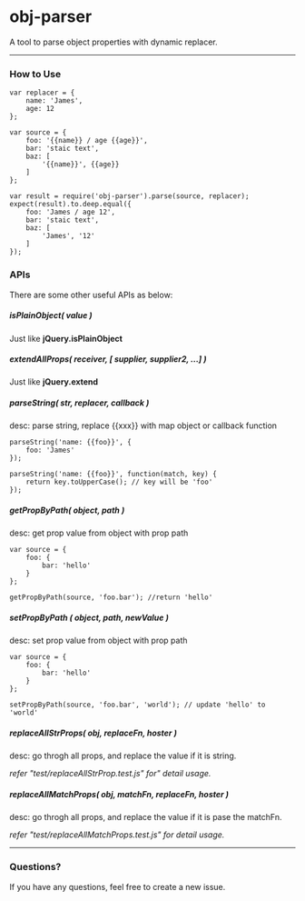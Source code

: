 obj-parser
==========
A tool to parse object properties with dynamic replacer.

---
### How to Use

    var replacer = {
        name: 'James',
        age: 12
    };

    var source = {
        foo: '{{name}} / age {{age}}',
        bar: 'staic text',
        baz: [
            '{{name}}', {{age}}
        ]
    };

    var result = require('obj-parser').parse(source, replacer);
    expect(result).to.deep.equal({
        foo: 'James / age 12',
        bar: 'staic text',
        baz: [
            'James', '12'
        ]
    });


### APIs

There are some other useful APIs as below:

##### isPlainObject( value )
Just like **jQuery.isPlainObject**

##### extendAllProps( receiver, [ supplier, supplier2, ...] )
Just like **jQuery.extend**

##### parseString( str, replacer, callback )
desc: parse string, replace {{xxx}} with map object or callback function

    parseString('name: {{foo}}', {
        foo: 'James'
    });

    parseString('name: {{foo}}', function(match, key) {
        return key.toUpperCase(); // key will be 'foo'
    });    
    
##### getPropByPath( object, path )
desc: get prop value from object with prop path

    var source = {
        foo: {
            bar: 'hello'
        }
    };
    
    getPropByPath(source, 'foo.bar'); //return 'hello'
    
##### setPropByPath ( object, path, newValue )
desc: set prop value from object with prop path

    var source = {
        foo: {
            bar: 'hello'
        }
    };
    
    setPropByPath(source, 'foo.bar', 'world'); // update 'hello' to 'world'
    
##### replaceAllStrProps( obj, replaceFn, hoster )
desc: go throgh all props, and replace the value if it is string.

*refer "test/replaceAllStrProp.test.js" for" detail usage.*

##### replaceAllMatchProps( obj, matchFn, replaceFn, hoster )
desc: go throgh all props, and replace the value if it is pase the matchFn.

*refer "test/replaceAllMatchProps.test.js" for detail usage.*

---
### Questions?

If you have any questions, feel free to create a new issue.
